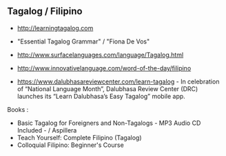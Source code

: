 ## Tagalog / Filipino 
 * http://learningtagalog.com
  -  "Essential Tagalog Grammar" / "Fiona De Vos" 
 * http://www.surfacelanguages.com/language/Tagalog.html
 * http://www.innovativelanguage.com/word-of-the-day/filipino

 * https://www.dalubhasareviewcenter.com/learn-tagalog - 
In celebration of “National Language Month”, Dalubhasa Review Center (DRC) launches its “Learn Dalubhasa’s Easy Tagalog” mobile app.


 Books : 
 * Basic Tagalog for Foreigners and Non-Tagalogs  - MP3 Audio CD Included - / Aspillera 
 * Teach Yourself: Complete Filipino (Tagalog) 
 * Colloquial Filipino: Beginner's Course



